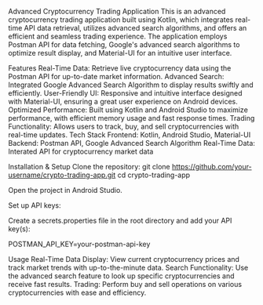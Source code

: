 Advanced Cryptocurrency Trading Application
This is an advanced cryptocurrency trading application built using Kotlin, which integrates real-time API data retrieval, utilizes advanced search algorithms, and offers an efficient and seamless trading experience. The application employs Postman API for data fetching, Google's advanced search algorithms to optimize result display, and Material-UI for an intuitive user interface.

Features
Real-Time Data: Retrieve live cryptocurrency data using the Postman API for up-to-date market information.
Advanced Search: Integrated Google Advanced Search Algorithm to display results swiftly and efficiently.
User-Friendly UI: Responsive and intuitive interface designed with Material-UI, ensuring a great user experience on Android devices.
Optimized Performance: Built using Kotlin and Android Studio to maximize performance, with efficient memory usage and fast response times.
Trading Functionality: Allows users to track, buy, and sell cryptocurrencies with real-time updates.
Tech Stack
Frontend: Kotlin, Android Studio, Material-UI
Backend: Postman API, Google Advanced Search Algorithm
Real-Time Data: Interated API for cryptocurrency market data


Installation & Setup
Clone the repository:
git clone https://github.com/your-username/crypto-trading-app.git
cd crypto-trading-app

Open the project in Android Studio.

Set up API keys:

Create a secrets.properties file in the root directory and add your API key(s):

POSTMAN_API_KEY=your-postman-api-key


Usage
Real-Time Data Display: View current cryptocurrency prices and track market trends with up-to-the-minute data.
Search Functionality: Use the advanced search feature to look up specific cryptocurrencies and receive fast results.
Trading: Perform buy and sell operations on various cryptocurrencies with ease and efficiency.
